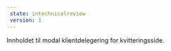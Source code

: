 ```yaml
---
 state: intechnicalreview
 version: 1
---
```

Innholdet til modal klientdelegering for kvitteringsside.